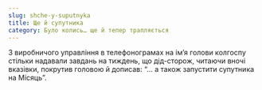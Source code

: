 ```yaml
---
slug: shche-y-suputnyka
title: Ще й супутника
category: Було колись… ще й тепер трапляється
---
```

З виробничого управління в телефонограмах на ім’я голови колгоспу стільки надавали завдань на тиждень, що дід-сторож, читаючи вночі вказівки, покрутив головою й дописав: “… а також запустити супутника на Місяць”.
